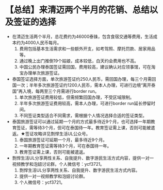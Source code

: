 # 【总结】来清迈两个半月的花销、总结以及签证的选择

-   在清迈生活两个半月，总花费约为46000泰铢，包含食宿交通等费用，生活成本约为4000人民币每月。
    1.  费用包括基本生活需求和一些额外开支，如考驾照、摩托罚款、居家用品等。
    2.  通过晚上出门推倒19个姑娘，成本较低，白天约会费用也不高。
    3.  中国公民办理泰国签证需回国，费用较高，建议确认对应领事馆，可在淘宝办理单次旅游签证。
-   泰国签证选择方面，单次旅游签证约250人民币，需回国办理，每三个月需回国一次；半年多次旅游签证约1200人民币，需本人办理，可进行边境“离开泰国”再入境，每两至三个月需进行border run。
    1.  单次旅游签证费用较低，但需频繁回国办理，不受区域限制。
    2.  半年多次旅游签证费用较高，需本人办理，可进行border run延长停留时间。
    3.  不同签证类型适合不同需求，需根据个人情况选择合适的签证类型。
-   泰国旅游签证可以通过延期一个月的方式最多待近9个月，也可选择一年期教育签证，需等待3个月，但可在泰国待一年。教育签证需上课，否则可能被遣返。★签证攻略详见剽悍生活UL公众号。
    1.  泰国旅游签证可延期一个月，最多待近9个月。
    2.  一年期教育签证需等待3个月，可在泰国待一年。
    3.  教育签证需上课，否则可能被遣返。
-   剽悍生活UL分享两性关系、自我提升、数字游民生活方式内容，提供一对一视频教学和泡妞讨论群。个人微信号：ycf3721。
    1.  剽悍生活UL分享两性关系、自我提升、数字游民生活方式内容。
    2.  提供一对一视频教学和泡妞讨论群。
    3.  个人微信号：ycf3721。